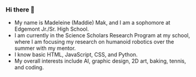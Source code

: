 ### Hi there 👋
- My name is Madeleine (Maddie) Mak, and I am a sophomore at Edgemont Jr./Sr. High School. 
- I am currently in the Science Scholars Research Program at my school, where I am focusing my research on humanoid robotics over the summer with my mentor.
- I know basic HTML, JavaScript, CSS, and Python.
- My overall interests include AI, graphic design, 2D art, baking, tennis, and coding.


<!--
**madeIeine/madeIeine** is a ✨ _special_ ✨ repository because its `README.md` (this file) appears on your GitHub profile.

Here are some ideas to get you started:

- 🔭 I’m currently working on ...
- 🌱 I’m currently learning ...
- 👯 I’m looking to collaborate on ...
- 🤔 I’m looking for help with ...
- 💬 Ask me about ...
- 📫 How to reach me: ...
- 😄 Pronouns: ...
- ⚡ Fun fact: ...
-->
